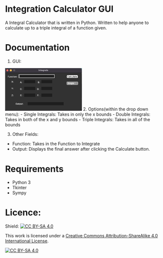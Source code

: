 # Integration Calculator GUI
A Integral Calculator that is written in Python. Written to help anyone to calculate up to a triple integral of a function given. 

# Documentation
1. GUI:
<img src="/assets/image/Image_of_GUI.png" width="250">
2. Options(within the drop down menu):
- Single Integrals: Takes in only the x bounds
- Double Integrals: Takes in both of the x and y bounds
- Triple Integrals: Takes in all of the bounds

3. Other Fields:
- Function: Takes in the Function to Integrate
- Output: Displays the final answer after clicking the Calculate button.



# Requirements
- Python 3
- Tkinter
- Sympy



# Licence:
Shield: [![CC BY-SA 4.0][cc-by-sa-shield]][cc-by-sa]

This work is licensed under a
[Creative Commons Attribution-ShareAlike 4.0 International License][cc-by-sa].

[![CC BY-SA 4.0][cc-by-sa-image]][cc-by-sa]

[cc-by-sa]: http://creativecommons.org/licenses/by-sa/4.0/
[cc-by-sa-image]: https://licensebuttons.net/l/by-sa/4.0/88x31.png
[cc-by-sa-shield]: https://img.shields.io/badge/License-CC%20BY--SA%204.0-lightgrey.svg
